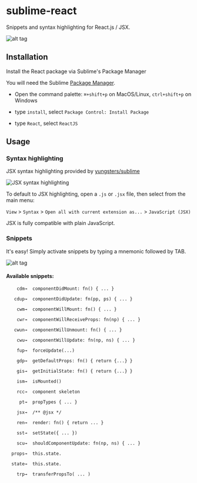 # sublime-react

Snippets and syntax highlighting for React.js / JSX.

![alt tag](https://raw.github.com/jgebhardt/sublime-react/master/docs/img/sr-rcc-out.gif)

## Installation

Install the React package via Sublime's Package Manager

You will need the Sublime [Package Manager](https://sublime.wbond.net/installation).

- Open the command palette: `⌘+shift+p` on MacOS/Linux, `ctrl+shift+p` on Windows

- type `install`, select `Package Control: Install Package`

- type `React`, select `ReactJS`

## Usage

### Syntax highlighting

JSX syntax highlighting provided by [yungsters/sublime](https://github.com/yungsters/sublime)

![JSX syntax highlighting](https://raw.github.com/jgebhardt/sublime-react/master/docs/img/sr-jsx-out.gif)

To default to JSX highlighting, open a `.js` or `.jsx` file, then select from the main menu:

`View` > `Syntax` > `Open all with current extension as...` > `JavaScript (JSX)`

JSX is fully compatible with plain JavaScript.

### Snippets

It's easy! Simply activate snippets by typing a mnemonic followed by TAB.

![alt tag](https://raw.github.com/jgebhardt/sublime-react/master/docs/img/sr-snippets-out.gif)

#### Available snippets:

```
    cdm→  componentDidMount: fn() { ... }

   cdup→  componentDidUpdate: fn(pp, ps) { ... }

    cwm→  componentWillMount: fn() { ... }

    cwr→  componentWillReceiveProps: fn(np) { ... }

   cwun→  componentWillUnmount: fn() { ... }

    cwu→  componentWillUpdate: fn(np, ns) { ... }

    fup→  forceUpdate(...)

    gdp→  getDefaultProps: fn() { return {...} } 

    gis→  getInitialState: fn() { return {...} } 

    ism→  isMounted()

    rcc→  component skeleton

     pt→  propTypes { ... }

    jsx→  /** @jsx */

    ren→  render: fn() { return ... }

    sst→  setState({ ... })

    scu→  shouldComponentUpdate: fn(np, ns) { ... }

  props→  this.state.

  state→  this.state.

    trp→  transferPropsTo( ... )

